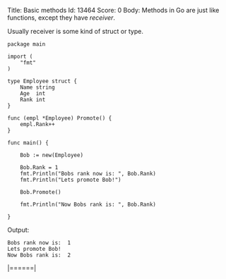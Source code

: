 Title: Basic methods
Id: 13464
Score: 0
Body:
Methods in Go are just like functions, except they have *receiver*.

Usually receiver is some kind of struct or type.

    package main
    
    import (
        "fmt"
    )
    
    type Employee struct {
        Name string
        Age  int
        Rank int
    }
    
    func (empl *Employee) Promote() {
        empl.Rank++
    }
    
    func main() {
    
        Bob := new(Employee)
    
        Bob.Rank = 1
        fmt.Println("Bobs rank now is: ", Bob.Rank)
        fmt.Println("Lets promote Bob!")
    
        Bob.Promote()
    
        fmt.Println("Now Bobs rank is: ", Bob.Rank)
    
    }

Output:

    Bobs rank now is:  1
    Lets promote Bob!
    Now Bobs rank is:  2
|======|
